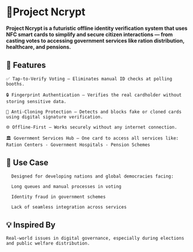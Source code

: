 # 🔐Project Ncrypt

**Project Ncrypt is a futuristic offline identity verification system that uses NFC smart cards to simplify and secure citizen interactions 
— from casting votes to accessing government services like ration distribution, healthcare, and pensions.**

## 🚀 Features
    ✅ Tap-to-Verify Voting – Eliminates manual ID checks at polling booths.

    🔒 Fingerprint Authentication – Verifies the real cardholder without storing sensitive data.

    🚫 Anti-Cloning Protection – Detects and blocks fake or cloned cards using digital signature verification.

    🌐 Offline-First – Works securely without any internet connection.

    🏛️ Government Services Hub – One card to access all services like: Ration Centers - Government Hospitals - Pension Schemes 


## 🎯 Use Case
      Designed for developing nations and global democracies facing:

      Long queues and manual processes in voting

      Identity fraud in government schemes

      Lack of seamless integration across services

## 💡 Inspired By
    Real-world issues in digital governance, especially during elections and public welfare distribution.


